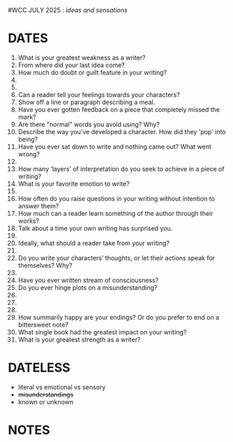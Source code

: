 #WCC JULY 2025 : *ideas and sensations*

# DATES
1. What is your greatest weakness as a writer?
2. From where did your last idea come?
3. How much do doubt or guilt feature in your writing? 
4. 
5.
6. Can a reader tell your feelings towards your characters?
7. Show off a line or paragraph describing a meal.
8. Have you ever gotten feedback on a piece that completely missed the mark?
9. Are there "normal" words you avoid using? Why?
10. Describe the way you've developed a character. How did they 'pop' into being?
11. Have you ever sat down to write and nothing came out? What went wrong?
12. 
13. How many ‘layers’ of interpretation do you seek to achieve in a piece of writing?
14. What is your favorite emotion to write?
15. 
16. How often do you raise questions in your writing without intention to answer them?
17. How much can a reader learn something of the author through their works?
18. Talk about a time your own writing has surprised you.
19. 
20. Ideally, what should a reader take from your writing?
21. 
22. Do you write your characters’ thoughts, or let their actions speak for themselves? Why?
23. 
24. Have you ever written stream of consciousness? 
25. Do you ever hinge plots on a misunderstanding? 
26. 
27. 
28. 
29. How summarily happy are your endings? Or do you prefer to end on a bittersweet note?
30. What single book had the greatest impact on your writing?
31. What is your greatest strength as a writer?

# DATELESS
- literal vs emotional vs sensory
- ~~misunderstandings~~
- known or unknown

# NOTES
